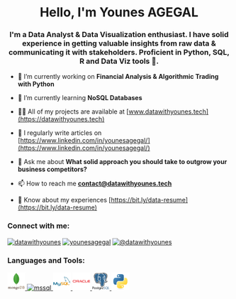 <h1 align="center">Hello, I'm Younes AGEGAL</h1>
<h3 align="center">I'm a Data Analyst & Data Visualization enthusiast. I have solid experience in getting valuable insights from raw data & communicating it with stakeholders. Proficient in Python, SQL, R and Data Viz tools 🚀.</h3>

- 🔭 I’m currently working on **Financial Analysis & Algorithmic Trading with Python**

- 🌱 I’m currently learning **NoSQL Databases**

- 👨‍💻 All of my projects are available at [www.datawithyounes.tech](https://datawithyounes.tech)

- 📝 I regularly write articles on [https://www.linkedin.com/in/younesagegal/](https://www.linkedin.com/in/younesagegal/)

- 💬 Ask me about **What solid approach you should take to outgrow your business competitors?**

- 📫 How to reach me **contact@datawithyounes.tech**

- 📄 Know about my experiences [https://bit.ly/data-resume](https://bit.ly/data-resume)

<h3 align="left">Connect with me:</h3>
<p align="left">
<a href="https://twitter.com/datawithyounes" target="blank"><img align="center" src="https://raw.githubusercontent.com/rahuldkjain/github-profile-readme-generator/master/src/images/icons/Social/twitter.svg" alt="datawithyounes" height="30" width="40" /></a>
<a href="https://linkedin.com/in/younesagegal" target="blank"><img align="center" src="https://raw.githubusercontent.com/rahuldkjain/github-profile-readme-generator/master/src/images/icons/Social/linked-in-alt.svg" alt="younesagegal" height="30" width="40" /></a>
<a href="https://medium.com/@datawithyounes" target="blank"><img align="center" src="https://raw.githubusercontent.com/rahuldkjain/github-profile-readme-generator/master/src/images/icons/Social/medium.svg" alt="@datawithyounes" height="30" width="40" /></a>
</p>

<h3 align="left">Languages and Tools:</h3>
<p align="left"> <a href="https://www.mongodb.com/" target="_blank" rel="noreferrer"> <img src="https://raw.githubusercontent.com/devicons/devicon/master/icons/mongodb/mongodb-original-wordmark.svg" alt="mongodb" width="40" height="40"/> </a> <a href="https://www.microsoft.com/en-us/sql-server" target="_blank" rel="noreferrer"> <img src="https://www.svgrepo.com/show/303229/microsoft-sql-server-logo.svg" alt="mssql" width="40" height="40"/> </a> <a href="https://www.mysql.com/" target="_blank" rel="noreferrer"> <img src="https://raw.githubusercontent.com/devicons/devicon/master/icons/mysql/mysql-original-wordmark.svg" alt="mysql" width="40" height="40"/> </a> <a href="https://www.oracle.com/" target="_blank" rel="noreferrer"> <img src="https://raw.githubusercontent.com/devicons/devicon/master/icons/oracle/oracle-original.svg" alt="oracle" width="40" height="40"/> </a> <a href="https://www.postgresql.org" target="_blank" rel="noreferrer"> <img src="https://raw.githubusercontent.com/devicons/devicon/master/icons/postgresql/postgresql-original-wordmark.svg" alt="postgresql" width="40" height="40"/> </a> <a href="https://www.python.org" target="_blank" rel="noreferrer"> <img src="https://raw.githubusercontent.com/devicons/devicon/master/icons/python/python-original.svg" alt="python" width="40" height="40"/> </a> </p>
